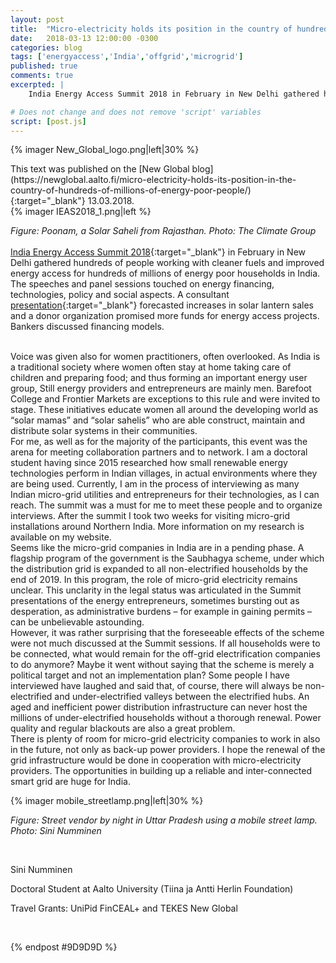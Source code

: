 ```yaml
---
layout: post
title:  "Micro-electricity holds its position in the country of hundreds of millions of energy poor people"
date:   2018-03-13 12:00:00 -0300
categories: blog
tags: ['energyaccess','India','offgrid','microgrid']
published: true
comments: true
excerpted: |
    India Energy Access Summit 2018 in February in New Delhi gathered hundreds of people working with cleaner fuels and improved energy access for hundreds of millions of energy poor households in India. The speeches and panel sessions touched on energy financing, technologies, policy and social aspects.

# Does not change and does not remove 'script' variables
script: [post.js]
---
```

{% imager New_Global_logo.png|left|30% %}
<div style="clear:both;"></div>
This text was published on the [New Global blog](https://newglobal.aalto.fi/micro-electricity-holds-its-position-in-the-country-of-hundreds-of-millions-of-energy-poor-people/){:target="_blank"} 13.03.2018.

<br>
{% imager IEAS2018_1.png|left %}

<div style="clear:both;"></div>

<i>Figure: Poonam, a Solar Saheli from Rajasthan. Photo: The Climate Group</i>
<br>
<br>
[India Energy Access Summit 2018](https://www.theclimategroup.org/news/india-energy-access-summit-accelerate-india-s-power-all-goals-through-decentralized-renewable){:target="_blank"} in February in New Delhi gathered hundreds of people working with cleaner fuels and improved energy access for hundreds of millions of energy poor households in India. The speeches and panel sessions touched on energy financing, technologies, policy and social aspects. A consultant [presentation](https://www.dalberg.com/our-ideas/2018-global-grid-solar-market-trends-report-released){:target="_blank"} forecasted increases in solar lantern sales and a donor organization promised more funds for energy access projects. Bankers discussed financing models.

<br>
Voice was given also for women practitioners, often overlooked. As India is a traditional society where women often stay at home taking care of children and preparing food; and thus forming an important energy user group, Still energy providers and entrepreneurs are mainly men. Barefoot College and Frontier Markets are exceptions to this rule and were invited to stage. These initiatives educate women all around the developing world as “solar mamas” and “solar sahelis” who are able construct, maintain and distribute solar systems in their communities.

<br>
For me, as well as for the majority of the participants, this event was the arena for meeting collaboration partners and to network. I am a doctoral student having since 2015 researched how small renewable energy technologies perform in Indian villages, in actual environments where they are being used. Currently, I am in the process of interviewing as many Indian micro-grid utilities and entrepreneurs for their technologies, as I can reach. The summit was a must for me to meet these people and to organize interviews. After the summit I took two weeks for visiting micro-grid installations around Northern India. More information on my research is available on my website.

<br>
Seems like the micro-grid companies in India are in a pending phase. A flagship program of the government is the Saubhagya scheme, under which the distribution grid is expanded to all non-electrified households by the end of 2019. In this program, the role of micro-grid electricity remains unclear. This unclarity in the legal status was articulated in the Summit presentations of the energy entrepreneurs, sometimes bursting out as desperation, as administrative burdens – for example in gaining permits – can be unbelievable astounding.

<br>
However, it was rather surprising that the foreseeable effects of the scheme were not much discussed at the Summit sessions. If all households were to be connected, what would remain for the off-grid electrification companies to do anymore? Maybe it went without saying that the scheme is merely a political target and not an implementation plan? Some people I have interviewed have laughed and said that, of course, there will always be non-electrified and under-electrified valleys between the electrified hubs. An aged and inefficient power distribution infrastructure can never host the millions of under-electrified households without a thorough renewal. Power quality and regular blackouts are also a great problem.

<br>
There is plenty of room for micro-grid electricity companies to work in also in the future, not only as back-up power providers. I hope the renewal of the grid infrastructure would be done in cooperation with micro-electricity providers. The opportunities in building up a reliable and inter-connected smart grid are huge for India.

{% imager mobile_streetlamp.png|left|30% %}

<div style="clear:both;"></div>

<i>Figure: Street vendor by night in Uttar Pradesh using a mobile street lamp. Photo: Sini Numminen</i>

<br>
<div style="clear:both;"></div>

Sini Numminen

Doctoral Student at Aalto University (Tiina ja Antti Herlin Foundation)

Travel Grants: UniPid FinCEAL+ and TEKES New Global


<br>


{% endpost #9D9D9D %}
